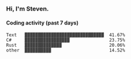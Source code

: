 ### Hi, I'm Steven.

#### Coding activity (past 7 days)
```
Text   ▓▓▓▓▓▓▓▓▓▓▓▓▓▓▓▓▓▓▓▓▓▓▓▓▓▓▓▓▓▓  41.67%
C#     ▓▓▓▓▓▓▓▓▓▓▓▓▓▓▓▓▓               23.75%
Rust   ▓▓▓▓▓▓▓▓▓▓▓▓▓▓                  20.06%
other  ▓▓▓▓▓▓▓▓▓▓                      14.52%
```

